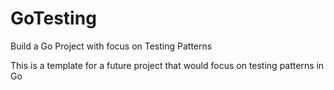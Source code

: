 # GoTesting
Build a Go Project with focus on Testing Patterns

This is a template for a future project that would focus on testing patterns in Go

